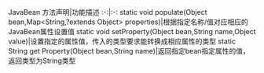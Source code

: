   JavaBean
  方法声明|功能描述
  :-:|:-:
  static void populate(Object bean,Map<String,?extends Object> properties)|根据指定名称/值对应相应的JavaBean属性设置值
  static void setProperty(Object bean,String name,Object value)|设置指定的属性值，传入的类型要求能转换成相应属性的类型
  static String get Property(Object bean,String name)|返回指定bean指定属性的值，返回类型为String类型
  